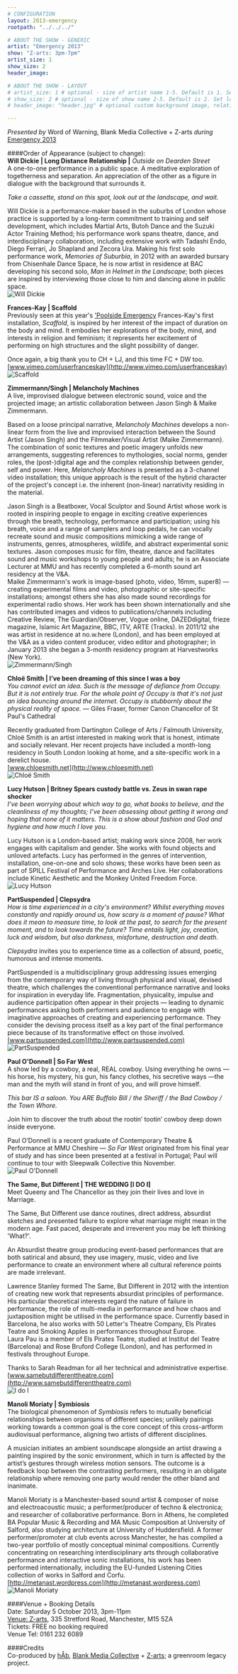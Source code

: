 ```yaml
---
# CONFIGURATION
layout: 2013-emergency
rootpath: "../../../"

# ABOUT THE SHOW - GENERIC
artist: "Emergency 2013"
show: "Z-arts: 3pm-7pm"
artist_size: 1
show_size: 2
header_image:

# ABOUT THE SHOW - LAYOUT
# artist_size: 1 # optional - size of artist name 1-5. Default is 1. Set longer names to lower values
# show_size: 2 # optional - size of show name 2-5. Default is 2. Set longer names to lower values
# header_image: "header.jpg" # optional custom background image, relative to current page

---
```

*Presented by* Word of Warning, Blank Media Collective + Z-arts *during* [Emergency 2013](/current/2013-emergency/index.html)    
        
####Order of Appearance (subject to change):      
**Will Dickie | Long Distance Relationship |** *Outside on Dearden Street*       
A one-to-one performance in a public space. A meditative exploration of togetherness and separation. An appreciation of the other as a figure in dialogue with the background that surrounds it.             
          
*Take a cassette, stand on this spot, look out at the landscape, and wait.*     
             
Will Dickie is a performance-maker based in the suburbs of London whose practice is supported by a long-term commitment to training and self development, which includes Martial Arts, Butoh Dance and the Suzuki Actor Training Method; his performance work spans theatre, dance, and interdisciplinary collaboration, including extensive work with Tadashi Endo, Diego Ferrari, Jo Shapland and Zecora Ura. Making his first solo performance work, *Memories of Suburbia*, in 2012 with an awarded bursary from Chisenhale Dance Space, he is now artist in residence at BAC developing his second solo, *Man in Helmet in the Landscape*; both pieces are inspired by interviewing those close to him and dancing alone in public space.    
![Will Dickie](will_dickie.jpg)    
              
**Frances-Kay | Scaffold**    
Previously seen at this year's ['Poolside Emergency](/archive/2013-poolside/durationala) Frances-Kay's first installation, *Scaffold*, is inspired by her interest of the impact of duration on the body and mind. It embodies her explorations of the body, mind, and interests in religion and feminism; it represents her excitement of performing on high structures and the slight possibility of danger.    
             
Once again, a big thank you to CH + LJ, and this time FC + DW too.       
[www.vimeo.com/userfranceskay](http://www.vimeo.com/userfranceskay)         
![Scaffold](frances_kay.jpg)    
          
**Zimmermann/Singh | Melancholy Machines**    
A live, improvised dialogue between electronic sound, voice and the projected image; an artistic collaboration between Jason Singh & Maike Zimmermann.    
             
Based on a loose principal narrative, *Melancholy Machines* develops a non-linear form from the live and improvised interaction between the Sound Artist (Jason Singh) and the Filmmaker/Visual Artist (Maike Zimmermann). The combination of sonic textures and poetic imagery unfolds new arrangements, suggesting references to mythologies, social norms, gender roles, the (post-)digital age and the complex relationship between gender, self and power. Here, *Melancholy Machines* is presented as a 3-channel video installation; this unique approach is the result of the hybrid character of the project's concept i.e. the inherent (non-linear) narrativity residing in the material.    
            
Jason Singh is a Beatboxer, Vocal Sculptor and Sound Artist whose work is rooted in inspiring people to engage in exciting creative experiences through the breath, technology, performance and participation; using his breath, voice and a range of samplers and loop pedals, he can vocally recreate sound and music compositions mimicking a wide range of instruments, genres, atmospheres, wildlife, and abstract experimental sonic textures. Jason composes music for film, theatre, dance and facilitates sound and music workshops to young people and adults; he is an Associate Lecturer at MMU and has recently completed a 6-month sound art residency at the V&A.             
Maike Zimmermann's work is image-based (photo, video, 16mm, super8) — creating experimental films and video, photographic or site-specific installations; amongst others she has also made sound recordings for experimental radio shows. Her work has been shown internationally and she has contributed images and videos to publications/channels including Creative Review, The Guardian/Observer, Vogue online, DAZEDdigital, frieze magazine, Islamic Art Magazine, BBC, ITV, ARTE (Tracks). In 2011/12 she was artist in residence at no.w.here (London), and has been employed at the V&A as a video content producer, video editor and photographer; in January 2013 she began a 3-month residency program at Harvestworks (New York).    
![Zimmermann/Singh](zimmerman_singh.jpg)    
              
**Chloë Smith | I’ve been dreaming of this since I was a boy**   
*You cannot evict an idea. Such is the message of defiance from Occupy. But it is not entirely true. For the whole point of Occupy is that it's not just an idea bouncing around the internet. Occupy is stubbornly about the physical reality of space.* — Giles Fraser, former Canon Chancellor of St Paul's Cathedral     
              
Recently graduated from Dartington College of Arts / Falmouth University, Chloë Smith is an artist interested in making work that is honest, intimate and socially relevant. Her recent projects have included a month-long residency in South London looking at home, and a site-specific work in a derelict house.    
[www.chloesmith.net](http://www.chloesmith.net)    
![Chloë Smith](chloe_smith.jpg)     
      
**Lucy Hutson | Britney Spears custody battle vs. Zeus in swan rape shocker**    
*I’ve been worrying about which way to go, what books to believe, and the cleanliness of my thoughts; I’ve been obsessing about getting it wrong and hoping that none of it matters. This is a show about fashion and God and hygiene and how much I love you.*    
      
Lucy Hutson is a London-based artist; making work since 2008, her work engages with capitalism and gender. She works with found objects and unloved artefacts. Lucy has performed in the genres of intervention, installation, one-on-one and solo shows; these works have been seen as part of SPILL Festival of Performance and Arches Live. Her collaborations include Kinetic Aesthetic and the Monkey United Freedom Force.    
![Lucy Hutson](lucy_hutson.jpg)    
            
**PartSuspended | Clepsydra**    
*How is time experienced in a city's environment? Whilst everything moves constantly and rapidly around us, how scary is a moment of pause? What does it mean to measure time, to look at the past, to search for the present moment, and to look towards the future? Time entails light, joy, creation, luck and wisdom, but also darkness, misfortune, destruction and death.*    
                  
*Clepsydra* invites you to experience time as a collection of absurd, poetic, humorous and intense moments.    
             
PartSuspended is a multidisciplinary group addressing issues emerging from the contemporary way of living through physical and visual, devised theatre, which challenges the conventional performance narrative and looks for inspiration in everyday life. Fragmentation, physicality, impulse and audience participation often appear in their projects — leading to dynamic performances asking both performers and audience to engage with imaginative approaches of creating and experiencing performance. They consider the devising process itself as a key part of the final performance piece because of its transformative effect on those involved.    
[www.partsuspended.com](http://www.partsuspended.com)    
![PartSuspended](partsuspended.jpg)    
                
**Paul O'Donnell | So Far West**    
A show led by a cowboy, a real, REAL cowboy. Using everything he owns — his horse, his mystery, his gun, his fancy clothes, his secretive ways —the man and the myth will stand in front of you, and will prove himself.     
              
*This bar IS a saloon. You ARE Buffalo Bill / the Sheriff / the Bad Cowboy / the Town Whore.*            
                
Join him to discover the truth about the rootin’ tootin’ cowboy deep down inside everyone.       
        
Paul O’Donnell is a recent graduate of Contemporary Theatre & Performance at MMU Cheshire — *So Far West* originated from his final year of study and has since been presented at a festival in Portugal; Paul will continue to tour with Sleepwalk Collective this November.    
![Paul O'Donnell](paul_odonnell.jpg)    
                 
**The Same, But Different | THE WEDDING \[I DO I\]**    
Meet Queeny and The Chancellor as they join their lives and love in Marriage.    
        
The Same, But Different use dance routines, direct address, absurdist sketches and presented failure to explore what marriage might mean in the modern age. Fast paced, desperate and irreverent you may be left thinking 'What?'.   
                    
An Absurdist theatre group producing event-based performances that are both satirical and absurd, they use imagery, music, video and live performance to create an environment where all cultural reference points are made irrelevant.          
               
Lawrence Stanley formed The Same, But Different in 2012 with the intention of creating new work that represents absurdist principles of performance. His particular theoretical interests regard the nature of failure in performance, the role of multi-media in performance and how chaos and juxtaposition might be utilised in the performance space. Currently based in Barcelona, he also works with 50 Letter's Theatre Company, Els Pirates Teatre and Smoking Apples in performances throughout Europe.          
Laura Pau is a member of Els Pirates Teatre, studied at Institut del Teatre (Barcelona) and Rose Bruford College (London), and has performed in festivals throughout Europe.          
                  
Thanks to Sarah Readman for all her technical and administrative expertise.       
[www.samebutdifferenttheatre.com](http://www.samebutdifferenttheatre.com)    
![I do I](same_but.jpg)    
                   
**Manoli Moriaty | Symbiosis**    
The biological phenomenon of *Symbiosis* refers to mutually beneficial relationships between organisms of different species; unlikely pairings working towards a common goal is the core concept of this cross-artform audiovisual performance, aligning two artists of different disciplines.      
                
A musician initiates an ambient soundscape alongside an artist drawing a painting inspired by the sonic environment, which in turn is affected by the artist’s gestures through wireless motion sensors. The outcome is a feedback loop between the contrasting performers, resulting in an obligate relationship where removing one party would render the other bland and inanimate.    
      
Manoli Moriaty is a Manchester-based sound artist & composer of noise and electroacoustic music; a performer/producer of techno & electronica; and researcher of collaborative performance. Born in Athens, he completed BA Popular Music & Recording and MA Music Composition at University of Salford, also studying architecture at University of Huddersfield. A former performer/promoter at club events across Manchester, he has compiled a two-year portfolio of mostly conceptual minimal compositions. Currently concentrating on researching interdisciplinary arts through collaborative performance and interactive sonic installations, his work has been performed internationally, including the EU-funded Listening Cities collection of works in Salford and Corfu.               
[http://metanast.wordpress.com](http://metanast.wordpress.com)    
![Manoli Moriaty](manoli_moriaty.jpg)    
                   
####Venue + Booking Details          
Date: Saturday 5 October 2013, 3pm-11pm               
[Venue: Z-arts](http://www.z-arts.org/about-us/getting-here/), 335 Stretford Road, Manchester, M15 5ZA           
Tickets: FREE no booking required               
Venue Tel: 0161 232 6089         
          
####Credits           
Co-produced by [hÅb](/hab/index.html), [Blank Media Collective](http://www.blankmediacollective.org) + [Z-arts](http://www.z-arts.org); a greenroom legacy project.
